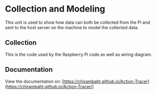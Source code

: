 # Collection and Modeling
This unit is used to show how data can both be collected from the Pi and sent to the host server on the machine to model the collected data.

## Collection
This is the code used by the Raspberry Pi code as well as wiring diagram.

## Documentation
View the documentation on: [https://chirambaht.github.io/Action-Tracer](https://chirambaht.github.io/Action-Tracer/)
